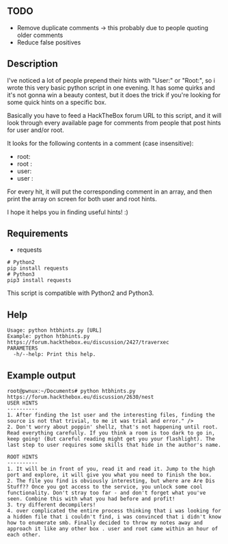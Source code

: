 
## TODO
* Remove duplicate comments -> this probably due to people quoting older comments
* Reduce false positives

## Description

I've noticed a lot of people prepend their hints with "User:" or "Root:", so i wrote this very basic python script in one evening. It has some quirks and it's not gonna win a beauty contest, but it does the trick if you're looking for some quick hints on a specific box. 

Basically you have to feed a HackTheBox forum URL to this script, and it will look through every available page for comments from people that post hints for user and/or root.

It looks for the following contents in a comment (case insensitive):

* root:
* root :
* user:
* user :

For every hit, it will put the corresponding comment in an array, and then print the array on screen for both user and root hints.

I hope it helps you in finding useful hints! :)

## Requirements
* requests
```
# Python2
pip install requests
# Python3
pip3 install requests
```
This script is compatible with Python2 and Python3.

## Help
```
Usage: python htbhints.py [URL]
Example: python htbhints.py https://forum.hackthebox.eu/discussion/2427/traverxec
PARAMETERS
  -h/--help: Print this help.
```

## Example output
```
root@pwnux:~/Documents# python htbhints.py https://forum.hackthebox.eu/discussion/2630/nest
USER HINTS
----------
1. After finding the 1st user and the interesting files, finding the source is not that trivial, to me it was trial and error." />
2. Don't worry about poppin' shellz, that's not happening until root. Read everything carefully. If you think a room is too dark to go in, keep going! (But careful reading might get you your flashlight). The last step to user requires some skills that hide in the author's name.

ROOT HINTS
----------
1. It will be in front of you, read it and read it. Jump to the high port and explore, it will give you what you need to finish the box.
2. The file you find is obviously interesting, but where are Are Dis Stuff?? Once you got access to the service, you unlock some cool functionality. Don't stray too far - and don't forget what you've seen. Combine this with what you had before and profit!
3. try different decompilers!
4. over complicated the entire process thinking that i was looking for a hidden file that i couldn't find, i was convinced that i didn't know how to enumerate smb. Finally decided to throw my notes away and approach it like any other box . user and root came within an hour of each other.
```
